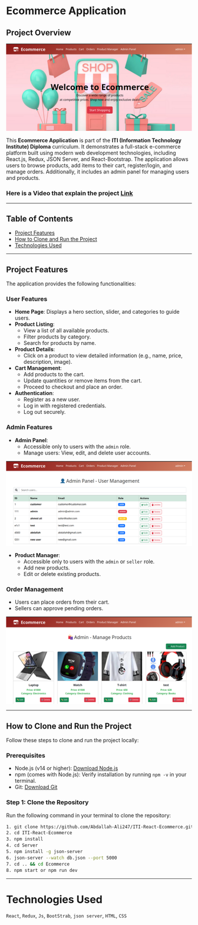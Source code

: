 # Ecommerce Application

## Project Overview

![alt text](Ecommerce-main/public/images/home.png)

This **Ecommerce Application** is part of the **ITI (Information Technology Institute) Diploma** curriculum. It demonstrates a full-stack e-commerce platform built using modern web development technologies, including React.js, Redux, JSON Server, and React-Bootstrap. The application allows users to browse products, add items to their cart, register/login, and manage orders. Additionally, it includes an admin panel for managing users and products.

### Here is a Video that explain the project [Link](https://drive.google.com/file/d/16nXo4LWxUL9yqMFX3qgi1HaWyGKzYMH1/view?usp=sharing)
---

## Table of Contents

- [Project Features](#project-features)
- [How to Clone and Run the Project](#how-to-clone-and-run-the-project)
- [Technologies Used](#technologies-used)

---

## Project Features

The application provides the following functionalities:

### User Features
- **Home Page**: Displays a hero section, slider, and categories to guide users.
- **Product Listing**:
  - View a list of all available products.
  - Filter products by category.
  - Search for products by name.
- **Product Details**:
  - Click on a product to view detailed information (e.g., name, price, description, image).
- **Cart Management**:
  - Add products to the cart.
  - Update quantities or remove items from the cart.
  - Proceed to checkout and place an order.
- **Authentication**:
  - Register as a new user.
  - Log in with registered credentials.
  - Log out securely.

### Admin Features
- **Admin Panel**:
  - Accessible only to users with the `admin` role.
  - Manage users: View, edit, and delete user accounts.


![alt text](Ecommerce-main/public/images/admin.png)


- **Product Manager**:
  - Accessible only to users with the `admin` or `seller` role.
  - Add new products.
  - Edit or delete existing products.

### Order Management
- Users can place orders from their cart.
- Sellers can approve pending orders.

![alt text](Ecommerce-main/public/images/seller.png)

---

## How to Clone and Run the Project

Follow these steps to clone and run the project locally:

### Prerequisites
- Node.js (v14 or higher): [Download Node.js](https://nodejs.org/)
- npm (comes with Node.js): Verify installation by running `npm -v` in your terminal.
- Git: [Download Git](https://git-scm.com/)

### Step 1: Clone the Repository
Run the following command in your terminal to clone the repository:
```bash
1. git clone https://github.com/Abdallah-Ali247/ITI-React-Ecommerce.git
2. cd ITI-React-Ecommerce
3. npm install
4. cd Server
5. npm install -g json-server
6. json-server --watch db.json --port 5000
7. cd .. && cd Ecommerce
8. npm start or npm run dev
```
---
# Technologies Used
`React`, `Redux`, `Js`, `BootStrab`, `json server`, `HTML`, `CSS`  
